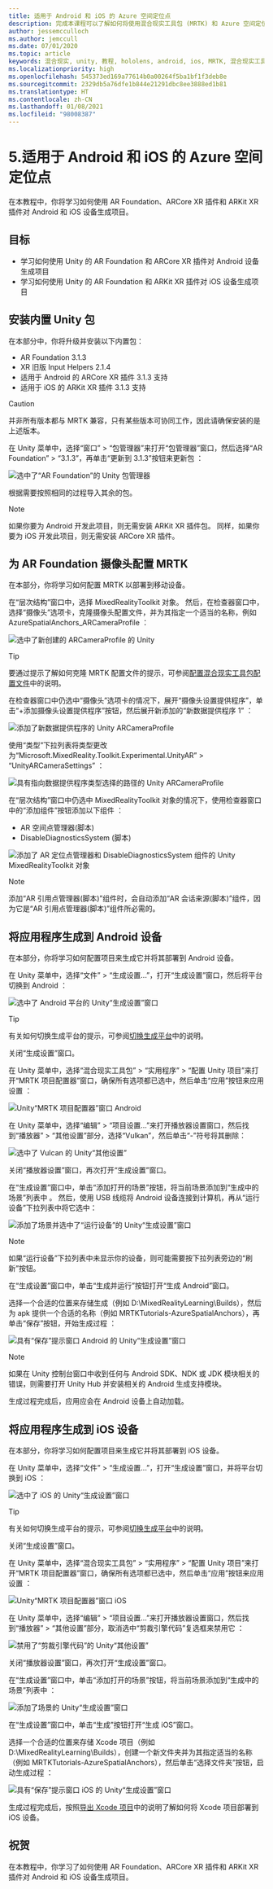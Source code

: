 ```yaml
---
title: 适用于 Android 和 iOS 的 Azure 空间定位点
description: 完成本课程可以了解如何将使用混合现实工具包 (MRTK) 和 Azure 空间定位点的 Unity 项目部署到 Android 和 iOS 上。
author: jessemcculloch
ms.author: jemccull
ms.date: 07/01/2020
ms.topic: article
keywords: 混合现实, unity, 教程, hololens, android, ios, MRTK, 混合现实工具包, UWP, Azure 空间定位点, AR Foundation, ARCore, ARKit
ms.localizationpriority: high
ms.openlocfilehash: 545373ed169a77614b0a00264f5ba1bf1f3deb8e
ms.sourcegitcommit: 2329db5a76dfe1b844e21291dbc8ee3888ed1b81
ms.translationtype: HT
ms.contentlocale: zh-CN
ms.lasthandoff: 01/08/2021
ms.locfileid: "98008387"
---
```

# <a name="5-azure-spatial-anchors-for-android-and-ios"></a>5.适用于 Android 和 iOS 的 Azure 空间定位点

在本教程中，你将学习如何使用 AR Foundation、ARCore XR 插件和 ARKit XR 插件对 Android 和 iOS 设备生成项目。

## <a name="objectives"></a>目标

* 学习如何使用 Unity 的 AR Foundation 和 ARCore XR 插件对 Android 设备生成项目
* 学习如何使用 Unity 的 AR Foundation 和 ARKit XR 插件对 iOS 设备生成项目

## <a name="installing-inbuilt-unity-packages"></a>安装内置 Unity 包

在本部分中，你将升级并安装以下内置包：

* AR Foundation 3.1.3
* XR 旧版 Input Helpers 2.1.4
* 适用于 Android 的 ARCore XR 插件 3.1.3 支持
* 适用于 iOS 的 ARKit XR 插件 3.1.3 支持

> [!CAUTION]
> 并非所有版本都与 MRTK 兼容，只有某些版本可协同工作，因此请确保安装的是上述版本。

在 Unity 菜单中，选择“窗口” > “包管理器”来打开“包管理器”窗口，然后选择“AR Foundation” > “3.1.3”，再单击“更新到 3.1.3”按钮来更新包    ：

![选中了“AR Foundation”的 Unity 包管理器](images/mr-learning-asa/asa-05-section1-step1-1.png)

根据需要按照相同的过程导入其余的包。

> [!NOTE]
> 如果你要为 Android 开发此项目，则无需安装 ARKit XR 插件包。 同样，如果你要为 iOS 开发此项目，则无需安装 ARCore XR 插件。

## <a name="configure-mrtk-for-ar-foundation-camera"></a>为 AR Foundation 摄像头配置 MRTK

在本部分，你将学习如何配置 MRTK 以部署到移动设备。

在“层次结构”窗口中，选择 MixedRealityToolkit 对象。 然后，在检查器窗口中，选择“摄像头”选项卡，克隆摄像头配置文件，并为其指定一个适当的名称，例如 AzureSpatialAnchors_ARCameraProfile ：

![选中了新创建的 ARCameraProfile 的 Unity](images/mr-learning-asa/asa-05-section2-step1-1.png)

> [!TIP]
> 要通过提示了解如何克隆 MRTK 配置文件的提示，可参阅[配置混合现实工具包配置文件](mr-learning-base-03.md)中的说明。

在检查器窗口中仍选中“摄像头”选项卡的情况下，展开“摄像头设置提供程序”，单击“+添加摄像头设置提供程序”按钮，然后展开新添加的“新数据提供程序 1”   ：

![添加了新数据提供程序的 Unity ARCameraProfile](images/mr-learning-asa/asa-05-section2-step1-2.png)

使用“类型”下拉列表将类型更改为“Microsoft.MixedReality.Toolkit.Experimental.UnityAR” > “UnityARCameraSettings”  ：

![具有指向数据提供程序类型选择的路径的 Unity ARCameraProfile](images/mr-learning-asa/asa-05-section2-step1-3.png)

在“层次结构”窗口中仍选中 MixedRealityToolkit 对象的情况下，使用检查器窗口中的“添加组件”按钮添加以下组件 ：

* AR 空间点管理器(脚本)
* DisableDiagnosticsSystem (脚本)

![添加了 AR 定位点管理器和 DisableDiagnosticsSystem 组件的 Unity MixedRealityToolkit 对象 ](images/mr-learning-asa/asa-05-section2-step1-4.png)

> [!NOTE]
> 添加“AR 引用点管理器(脚本)”组件时，会自动添加“AR 会话来源(脚本)”组件，因为它是“AR 引用点管理器(脚本)”组件所必需的。

## <a name="building-your-application-to-your-android-device"></a>将应用程序生成到 Android 设备

在本部分，你将学习如何配置项目来生成它并将其部署到 Android 设备。

在 Unity 菜单中，选择“文件” > “生成设置...”，打开“生成设置”窗口，然后将平台切换到 Android ：

![选中了 Android 平台的 Unity“生成设置”窗口](images/mr-learning-asa/asa-05-section3-step1-1.png)

> [!TIP]
> 有关如何切换生成平台的提示，可参阅[切换生成平台](mr-learning-base-02.md#switching-the-build-platform)中的说明。

关闭“生成设置”窗口。

在 Unity 菜单中，选择“混合现实工具包” > “实用程序” > “配置 Unity 项目”来打开“MRTK 项目配置器”窗口，确保所有选项都已选中，然后单击“应用”按钮来应用设置    ：

![Unity“MRTK 项目配置器”窗口 Android](images/mr-learning-asa/asa-05-section3-step1-2.png)

在 Unity 菜单中，选择“编辑” > “项目设置…”来打开播放器设置窗口，然后找到“播放器” >  “其他设置”部分，选择“Vulkan”，然后单击“-”符号将其删除：     

![选中了 Vulcan 的 Unity“其他设置”](images/mr-learning-asa/asa-05-section3-step1-3.png)

关闭“播放器设置”窗口，再次打开“生成设置”窗口。

在“生成设置”窗口中，单击“添加打开的场景”按钮，将当前场景添加到“生成中的场景”列表中 。 然后，使用 USB 线缆将 Android 设备连接到计算机，再从“运行设备”下拉列表中将它选中：

![添加了场景并选中了“运行设备”的 Unity“生成设置”窗口](images/mr-learning-asa/asa-05-section3-step1-4.png)

>[!NOTE]
> 如果“运行设备”下拉列表中未显示你的设备，则可能需要按下拉列表旁边的“刷新”按钮。

在“生成设置”窗口中，单击“生成并运行”按钮打开“生成 Android”窗口。

选择一个合适的位置来存储生成（例如 D:\MixedRealityLearning\Builds），然后为 apk 提供一个合适的名称（例如 MRTKTutorials-AzureSpatialAnchors），再单击“保存”按钮，开始生成过程 ：

![具有“保存”提示窗口 Android 的 Unity“生成设置”窗口](images/mr-learning-asa/asa-05-section3-step1-5.png)

> [!NOTE]
如果在 Unity 控制台窗口中收到任何与 Android SDK、NDK 或 JDK 模块相关的错误，则需要打开 Unity Hub 并安装相关的 Android 生成支持模块。

生成过程完成后，应用应会在 Android 设备上自动加载。

## <a name="building-your-application-to-your-ios-device"></a>将应用程序生成到 iOS 设备

在本部分，你将学习如何配置项目来生成它并将其部署到 iOS 设备。

在 Unity 菜单中，选择“文件” > “生成设置...”，打开“生成设置”窗口，并将平台切换到 iOS ：

![选中了 iOS 的 Unity“生成设置”窗口](images/mr-learning-asa/asa-05-section4-step1-1.png)

> [!TIP]
> 有关如何切换生成平台的提示，可参阅[切换生成平台](mr-learning-base-02.md#switching-the-build-platform)中的说明。

关闭“生成设置”窗口。

在 Unity 菜单中，选择“混合现实工具包” > “实用程序” > “配置 Unity 项目”来打开“MRTK 项目配置器”窗口，确保所有选项都已选中，然后单击“应用”按钮来应用设置    ：

![Unity“MRTK 项目配置器”窗口 iOS](images/mr-learning-asa/asa-05-section4-step1-2.png)

在 Unity 菜单中，选择“编辑” > “项目设置…”来打开播放器设置窗口，然后找到“播放器” >  “其他设置”部分，取消选中“剪裁引擎代码”复选框来禁用它    ：

![禁用了“剪裁引擎代码”的 Unity“其他设置”](images/mr-learning-asa/asa-05-section4-step1-3.png)

关闭“播放器设置”窗口，再次打开“生成设置”窗口。

在“生成设置”窗口中，单击“添加打开的场景”按钮，将当前场景添加到“生成中的场景”列表中 ：

![添加了场景的 Unity“生成设置”窗口](images/mr-learning-asa/asa-05-section4-step1-4.png)

在“生成设置”窗口中，单击“生成”按钮打开“生成 iOS”窗口。

选择一个合适的位置来存储 Xcode 项目（例如 D:\MixedRealityLearning\Builds），创建一个新文件夹并为其指定适当的名称（例如 MRTKTutorials-AzureSpatialAnchors），然后单击“选择文件夹”按钮，启动生成过程 ：

![具有“保存”提示窗口 iOS 的 Unity“生成设置”窗口](images/mr-learning-asa/asa-05-section4-step1-5.png)

生成过程完成后，按照[导出 Xcode 项目](https://docs.microsoft.com/azure/spatial-anchors/quickstarts/get-started-unity-ios#export-the-xcode-project)中的说明了解如何将 Xcode 项目部署到 iOS 设备。

## <a name="congratulations"></a>祝贺

在本教程中，你学习了如何使用 AR Foundation、ARCore XR 插件和 ARKit XR 插件对 Android 和 iOS 设备生成项目。
